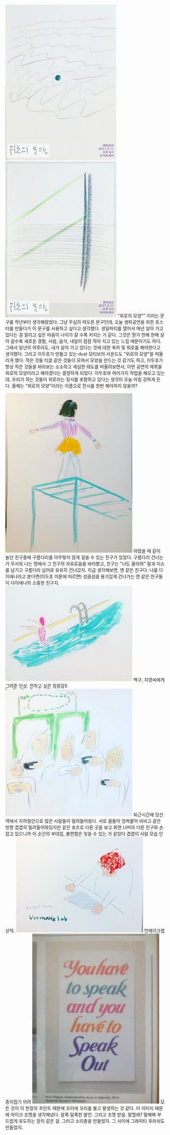 
<img src="data/poster01.jpg" width=350px /><img src="data/poster02.jpg" width=350px />
"위로의 모양"" 이라는 문구를 작년부터 생각해왔었다. 그냥 무심히 떠오른 문구인데, 오늘 생파공연을 위한 포스터를 만들다가 이 문구를 사용하고 싶다고 생각했다. 생일파티를 열어서 매년 살아 가고 있다는 걸 알리고 싶은 마음이 나이가 갈 수록 커지는 거 같다. 그것은 뭔가 한해 한해 살아 갈수록 새로운 경험, 사람, 음식, 내일이 점점 작아 지고 있는 느낌 때문이기도 하다. 그래서 일년의 하루라도, 내가 살아 가고 있다는 것에 대한 축하 및 위로를 해야한다고 생각했다. 그리고 이두호가 만들고 있는 dust 모티브의 사운드도 "위로의 모양"을 떠올리게 했다. 작은 것들 티끌 같은 것들이 모여서 모양을 만드는 것 같기도 하고, 이두호가 항상 작은 것들을 바라보는 소소하고 세심한 태도를 떠올려보면서, 이번 공연의 제목을 위로의 모양이라고 해야겠다는 결정하게 되었다.
이두호와 여러가지 작업을 해오고 있는데, 우리가 하는 것들이 위로라는 정서를 포함하고 있다는 생각이 오늘 아침 강하게 든다. 
올해는 "위로의 모양"이라는 이름으로 전시를 한번 해야하지 않을까? 


<img src="data/124.jpg" width=400px />
어렸을 때 같이 놀던 친구중에 구름다리를 아무렇지 않게 걸을 수 있는 친구가 있었다. 구름다리 건너는 거 무서워 나는 땅에서 그 친구의 자유로움을 바라봤고, 친구는 "너도 올라와" 말과 미소를 남기고 구름다리 넘어로 유유히 건너갔지. 지금 생각해보면, 앤 같은 친구다. 나를 다이애나라고 본다면(이두호 이론에 따르면) 성큼성큼 용기있게 건너가는 앤 같은 친구들이 다이애나의 소중한 친구지.

<img src="data/126.jpg" width=400px />
백구, 지영씨에게 그려준 인상. 전하고 싶은 청량감5

<img src="data/123.jpg" width=400px />
퇴근시간에 당산역에서 지하철안으로 많은 사람들이 밀려들어왔다. 서로 몸들이 엉켜붙어 비비고 같은 방향 겹겹히 밀려들어와있지만 같은 포즈로 다른 곳을 보고 화면 너머의 다른 친구와 손잡고 있으니까 이 순간의 부대낌, 불편함은 잊을 수 있는 거 같았다 겹겹이 사람 모습 인상적.

<img src="data/125.jpg" width=400px />
언메이크랩 종이접기 어려

<img src="data/img10.jpg" width=400px />
모든 것이 이 한장의 프린트 때문에 꼬리에 꼬리를 물고 발생하는 것 같다. 
이 이미지 때문에 마이크 조명을 생각해냈다. 알록 달록한 발언. 그리고 조명 받음. 
말할래? 말해봐 부드럽게 유도하는 장치 같은 걸.
그러고 소리총을 만들었지. 그 사이에 그래피티 후라쉬도 만들었지. 





